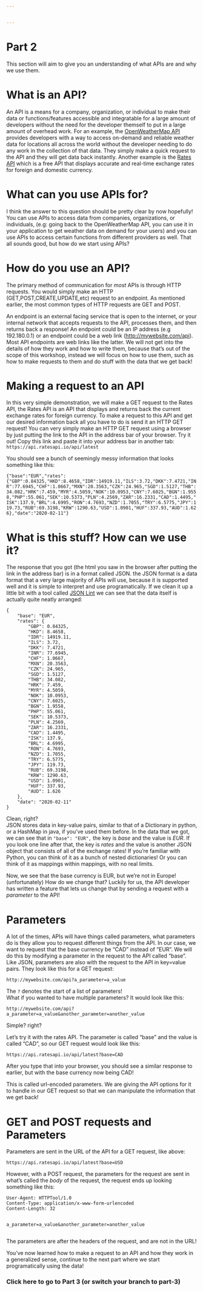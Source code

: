 ```yaml
---


---
```


<h1 id="part-2">Part 2</h1>
<p>This section will aim to give you an understanding of what APIs are and why we use them.</p>
<h1 id="what-is-an-api">What is an API?</h1>
<p>An API is a means for a company, organization, or individual to make their data or functions/features accessible and integratable for a large amount of developers without the need for the developer themself to put in a large amount of overhead work. For an example, the <a href="https://openweathermap.org/api">OpenWeatherMap API</a> provides developers with a way to access on-demand and reliable weather data for locations all across the world without the developer needing to do any work in the collection of that data. They simply make a quick request to the API and they will get data back instantly. Another example is the <a href="https://api.ratesapi.io/api/latest">Rates API</a> which is a free API that displays accurate and real-time exchange rates for foreign and domestic currency.</p>
<h1 id="what-can-you-use-apis-for">What can you use APIs for?</h1>
<p>I think the answer to this question should be pretty clear by now hopefully! You can use APIs to access data from companies, organizations, or individuals, (e.g: going back to the OpenWeatherMap API, you can use it in your application to get weather data on demand for your users) and you can use APIs to access certain functions from different providers as well. That all sounds good, but how do we start using APIs?</p>
<h1 id="how-do-you-use-an-api">How do you use an API?</h1>
<p>The primary method of communication for <em>most</em> APIs is through HTTP requests. You would simply make an HTTP (GET,POST,CREATE,UPDATE,etc) request to an endpoint. As mentioned earlier, the most common types of HTTP requests are GET and POST.</p>
<p>An endpoint is an external facing service that is open to the internet, or your internal network that accepts requests to the API, processes them, and then returns back a response! An endpoint could be an IP address (e.g 192.180.0.1) or an endpoint could be a web link (<a href="http://mywebsite.com/api">http://mywebsite.com/api</a>). Most API endpoints are web links like the latter. We will not get into the details of how they work and how to write them, because that’s out of the scope of this workshop, instead we will focus on how to use them, such as how to make requests to them and do stuff with the data that we get back!</p>
<h1 id="making-a-request-to-an-api">Making a request to an API</h1>
<p>In this very simple demonstration, we will make a GET request to the Rates API, the Rates API is an API that displays and returns back the current exchange rates for foreign currency. To make a request to this API and get our desired information back all you have to do is send it an HTTP GET request! You can very simply make an HTTP GET request using a browser by just putting the link to the API in the address bar of your browser. Try it out! Copy this link and paste it into your address bar in another tab: <code>https://api.ratesapi.io/api/latest</code></p>
<p>You should see a bunch of seemingly messy information that looks something like this:</p>
<p><code>{"base":"EUR","rates":{"GBP":0.84325,"HKD":8.4658,"IDR":14919.11,"ILS":3.72,"DKK":7.4721,"INR":77.6945,"CHF":1.0667,"MXN":20.3563,"CZK":24.965,"SGD":1.5127,"THB":34.082,"HRK":7.459,"MYR":4.5059,"NOK":10.0953,"CNY":7.6025,"BGN":1.9558,"PHP":55.061,"SEK":10.5373,"PLN":4.2569,"ZAR":16.2331,"CAD":1.4495,"ISK":137.9,"BRL":4.6995,"RON":4.7693,"NZD":1.7055,"TRY":6.5775,"JPY":119.73,"RUB":69.3198,"KRW":1290.63,"USD":1.0901,"HUF":337.93,"AUD":1.626},"date":"2020-02-11"}</code></p>
<h1 id="what-is-this-stuff-how-can-we-use-it">What is this stuff? How can we use it?</h1>
<p>The response that you got (the html you saw in the browser after putting the link in the address bar) is in a format called JSON. the JSON format is a data format that a very large majority of APIs will use, because it is supported well and it is simple to interpret and use programatically. If we clean it up a little bit with a tool called <a href="https://jsonlint.com/">JSON Lint</a> we can see that the data itself is actually quite neatly arranged:</p>
<pre><code>{
	"base": "EUR",
	"rates": {
		"GBP": 0.84325,
		"HKD": 8.4658,
		"IDR": 14919.11,
		"ILS": 3.72,
		"DKK": 7.4721,
		"INR": 77.6945,
		"CHF": 1.0667,
		"MXN": 20.3563,
		"CZK": 24.965,
		"SGD": 1.5127,
		"THB": 34.082,
		"HRK": 7.459,
		"MYR": 4.5059,
		"NOK": 10.0953,
		"CNY": 7.6025,
		"BGN": 1.9558,
		"PHP": 55.061,
		"SEK": 10.5373,
		"PLN": 4.2569,
		"ZAR": 16.2331,
		"CAD": 1.4495,
		"ISK": 137.9,
		"BRL": 4.6995,
		"RON": 4.7693,
		"NZD": 1.7055,
		"TRY": 6.5775,
		"JPY": 119.73,
		"RUB": 69.3198,
		"KRW": 1290.63,
		"USD": 1.0901,
		"HUF": 337.93,
		"AUD": 1.626
	},
	"date": "2020-02-11"
}
</code></pre>
<p>Clean, right?<br>
JSON stores data in key-value pairs, similar to that of a Dictionary in python, or a HashMap in java, if you’ve used them before. In the data that we got, we can see that in <code>"base": "EUR",</code> the key is <em>base</em> and the value is <em>EUR</em>. If you look one line after that, the key is <em>rates</em> and the value is another JSON object that consists of all of the exchange rates! If you’re familiar with Python, you can think of it as a bunch of nested dictionaries! Or you can think of it as mappings within mappings, with no real limits.</p>
<p>Now, we see that the base currency is EUR, but we’re not in Europe! (unfortunately) How do we change that? Luckily for us, the API developer has written a feature that lets us change that by sending a request with a <em>parameter</em> to the API!</p>
<h1 id="parameters">Parameters</h1>
<p>A lot of the times, APIs will have things called parameters, what parameters do is they allow you to request different things from the API. In our case, we want to request that the base currency be “CAD” instead of “EUR”. We will do this by modifying a parameter in the request to the API called “base”. Like JSON, parameters are also with the request to the API in key=value pairs. They look like this for a GET request:</p>
<p><code>http://mywebsite.com/api?a_parameter=a_value</code></p>
<p>The <code>?</code> denotes the start of a list of parameters!<br>
What if you wanted to have multiple parameters? It would look like this:</p>
<p><code>http://mywebsite.com/api?a_parameter=a_value&amp;another_parameter=another_value</code></p>
<p>Simple? right?</p>
<p>Let’s try it with the rates API. The parameter is called “base” and the value is called “CAD”, so our GET request would look like this:</p>
<p><code>https://api.ratesapi.io/api/latest?base=CAD</code></p>
<p>After you type that into your browser, you should see a similar response to earlier, but with the base currency now being CAD!</p>
<p>This is called url-encoded parameters. We are giving the API options for it to handle in our GET request so that we can manipulate the information that we get back!</p>
<h1 id="get-and-post-requests-and-parameters">GET and POST requests and Parameters</h1>
<p>Parameters are sent in the URL of the API for a GET request, like above:</p>
<p><code>https://api.ratesapi.io/api/latest?base=USD</code></p>
<p>However, with a POST request, the parameters for the request are sent in what’s called the <em>body</em> of the request, the request ends up looking something like this:</p>
<pre class=" language-post"><code class="prism  language-post">User-Agent: HTTPTool/1.0
Content-Type: application/x-www-form-urlencoded
Content-Length: 32

a_parameter=a_value&amp;another_parameter=another_value
</code></pre>
<p>The parameters are after the headers of the request, and are not in the URL!</p>
<p>You’ve now learned how to make a request to an API and how they work in a generalized sense, continue to the next part where we start programatically using the data!</p>
<p><a href="https://github.com/Kav-K/NewHacks-API-Workshop/tree/part-3"></a></p><h3>Click here to go to Part 3 (or switch your branch to part-3)</h3><p></p>

